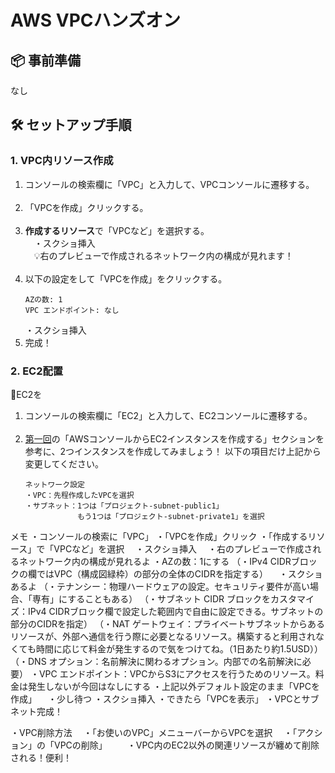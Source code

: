 # AWS VPCハンズオン

## 📦 事前準備
なし


## 🛠 セットアップ手順

### 1. VPC内リソース作成

1. コンソールの検索欄に「VPC」と入力して、VPCコンソールに遷移する。<br><br>
2. 「VPCを作成」クリックする。<br><br>
3. **作成するリソース**で「VPCなど」を選択する。  
　・スクショ挿入  
　💡右のプレビューで作成されるネットワーク内の構成が見れます！<br><br>
4. 以下の設定をして「VPCを作成」をクリックする。<br>
   ```
   AZの数: 1  
   VPC エンドポイント: なし
   ```
   ・スクショ挿入  
5. 完成！

### 2. EC2配置
🌟EC2を
1. コンソールの検索欄に「EC2」と入力して、EC2コンソールに遷移する。<br><br>
2. [第一回](https://github.com/bigdragon0610/jr-champions-ec2-tutorial?tab=readme-ov-file#aws%E3%82%B3%E3%83%B3%E3%82%BD%E3%83%BC%E3%83%AB%E3%81%8B%E3%82%89ec2%E3%82%A4%E3%83%B3%E3%82%B9%E3%82%BF%E3%83%B3%E3%82%B9%E3%82%92%E4%BD%9C%E6%88%90%E3%81%99%E3%82%8B)の「AWSコンソールからEC2インスタンスを作成する」セクションを参考に、2つインスタンスを作成してみましょう！
   以下の項目だけ上記から変更してください。<br>
   ```
   ネットワーク設定
   ・VPC：先程作成したVPCを選択
   ・サブネット：1つは「プロジェクト-subnet-public1」
   　　　　　　　もう1つは「プロジェクト-subnet-private1」を選択
   ```

メモ
・コンソールの検索に「VPC」
・「VPCを作成」クリック
・「作成するリソース」で「VPCなど」を選択
　・スクショ挿入
　・右のプレビューで作成されるネットワーク内の構成が見れるよ
・AZの数：1にする
（・IPv4 CIDRブロックの欄ではVPC（構成図緑枠）の部分の全体のCIDRを指定する）
　・スクショあるよ
（・テナンシー：物理ハードウェアの設定。セキュリティ要件が高い場合、「専有」にすることもある）
（・サブネット CIDR ブロックをカスタマイズ：IPv4 CIDRブロック欄で設定した範囲内で自由に設定できる。サブネットの部分のCIDRを指定）
（・NAT ゲートウェイ：プライベートサブネットからあるリソースが、外部へ通信を行う際に必要となるリソース。構築すると利用されなくても時間に応じて料金が発生するので気をつけてね。（1日あたり約1.5USD））
（・DNS オプション：名前解決に関わるオプション。内部での名前解決に必要）
・VPC エンドポイント：VPCからS3にアクセスを行うためのリソース。料金は発生しないが今回はなしにする
・上記以外デフォルト設定のまま「VPCを作成」
　・少し待つ
・スクショ挿入
・できたら「VPCを表示」
・VPCとサブネット完成！



・VPC削除方法
　・「お使いのVPC」メニューバーからVPCを選択
　・「アクション」の「VPCの削除」
　　・VPC内のEC2以外の関連リソースが纏めて削除される！便利！
